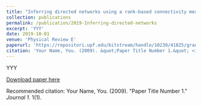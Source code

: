 ```yaml
---
title: "Inferring directed networks using a rank-based connectivity measure"
collection: publications
permalink: /publication/2019-Inferring-directed-networks
excerpt: 'YYY'
date: 2019-10-01
venue: 'Physical Review E'
paperurl: 'https://repositori.upf.edu/bitstream/handle/10230/41825/grau_PhysRevE_infe.pdf?sequence=1&isAllowed=y'
citation: 'Your Name, You. (2009). &quot;Paper Title Number 1.&quot; <i>Journal 1</i>. 1(1).'
---
```

YYY

[Download paper here](https://repositori.upf.edu/bitstream/handle/10230/41825/grau_PhysRevE_infe.pdf?sequence=1&isAllowed=y)

Recommended citation: Your Name, You. (2009). "Paper Title Number 1." <i>Journal 1</i>. 1(1).
